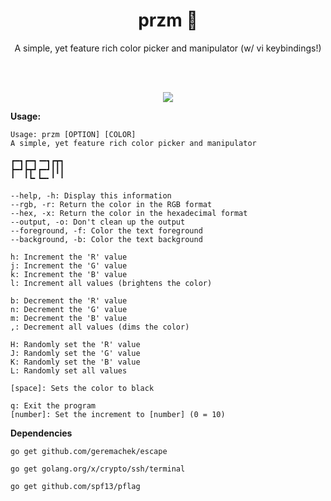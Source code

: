 <h1 align="center">przm 🎨</h1>

<p align="center">A simple, yet feature rich color picker and manipulator (w/ vi keybindings!)</p>
<br><br>
<p align="center"><img src="scrot.png"></p>

**Usage:**

```
Usage: przm [OPTION] [COLOR]
A simple, yet feature rich color picker and manipulator

┏━┓┏━┓╺━┓┏┳┓
┣━┛┣┳┛┏━┛┃┃┃
╹  ╹┗╸┗━╸╹ ╹

--help, -h: Display this information
--rgb, -r: Return the color in the RGB format
--hex, -x: Return the color in the hexadecimal format
--output, -o: Don't clean up the output
--foreground, -f: Color the text foreground
--background, -b: Color the text background

h: Increment the 'R' value
j: Increment the 'G' value
k: Increment the 'B' value
l: Increment all values (brightens the color)

b: Decrement the 'R' value
n: Decrement the 'G' value
m: Decrement the 'B' value
,: Decrement all values (dims the color)

H: Randomly set the 'R' value
J: Randomly set the 'G' value
K: Randomly set the 'B' value
L: Randomly set all values 

[space]: Sets the color to black

q: Exit the program
[number]: Set the increment to [number] (0 = 10)
```

**Dependencies**

```
go get github.com/geremachek/escape 
```

```
go get golang.org/x/crypto/ssh/terminal
```

```
go get github.com/spf13/pflag
```
